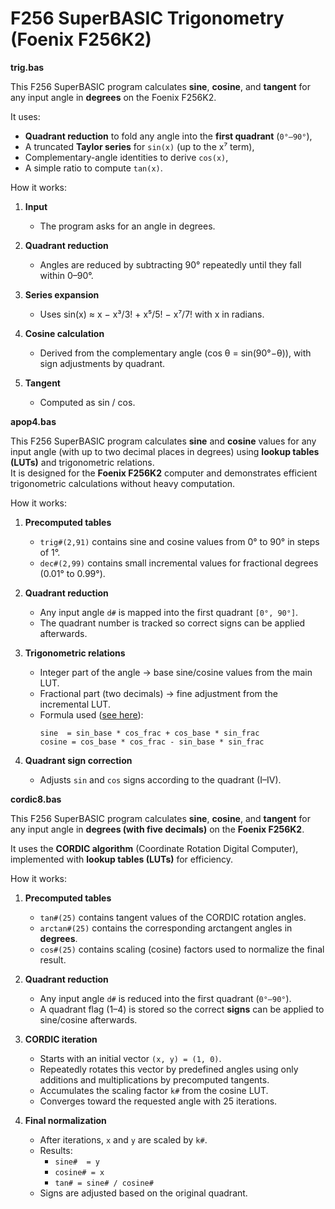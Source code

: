 # F256 SuperBASIC Trigonometry (Foenix F256K2)

**trig.bas**

This F256 SuperBASIC program calculates **sine**, **cosine**, and **tangent** for any input angle in **degrees** on the Foenix F256K2.

It uses:
- **Quadrant reduction** to fold any angle into the **first quadrant** (`0°–90°`),
- A truncated **Taylor series** for `sin(x)` (up to the x⁷ term),
- Complementary-angle identities to derive `cos(x)`,
- A simple ratio to compute `tan(x)`.

How it works:

1. **Input**
   - The program asks for an angle in degrees.

3. **Quadrant reduction**
   - Angles are reduced by subtracting 90° repeatedly until they fall within 0–90°.

5. **Series expansion**
   - Uses sin(x) ≈ x − x³/3! + x⁵/5! − x⁷/7! with x in radians.

4. **Cosine calculation**
   - Derived from the complementary angle (cos θ = sin(90°−θ)), with sign adjustments by quadrant.

6. **Tangent**
   - Computed as sin / cos.

**apop4.bas**

This F256 SuperBASIC program calculates **sine** and **cosine** values for any input angle (with up to two decimal places in degrees) using **lookup tables (LUTs)** and trigonometric relations.  
It is designed for the **Foenix F256K2** computer and demonstrates efficient trigonometric calculations without heavy computation.

How it works:

1. **Precomputed tables**  
   - `trig#(2,91)` contains sine and cosine values from 0° to 90° in steps of 1°.  
   - `dec#(2,99)` contains small incremental values for fractional degrees (0.01° to 0.99°).  

2. **Quadrant reduction**  
   - Any input angle `d#` is mapped into the first quadrant `[0°, 90°]`.  
   - The quadrant number is tracked so correct signs can be applied afterwards.  

3. **Trigonometric relations**  
   - Integer part of the angle → base sine/cosine values from the main LUT.  
   - Fractional part (two decimals) → fine adjustment from the incremental LUT.  
   - Formula used ([see here](https://stackoverflow.com/questions/1164492/sine-table-interpolation#1164638)):  
     ```
     sine  = sin_base * cos_frac + cos_base * sin_frac
     cosine = cos_base * cos_frac - sin_base * sin_frac
     ```

4. **Quadrant sign correction**  
   - Adjusts `sin` and `cos` signs according to the quadrant (I–IV).

**cordic8.bas**

This F256 SuperBASIC program calculates **sine**, **cosine**, and **tangent** for any input angle in **degrees (with five decimals)** on the **Foenix F256K2**.

It uses the **CORDIC algorithm** (Coordinate Rotation Digital Computer), implemented with **lookup tables (LUTs)** for efficiency.

How it works:

1. **Precomputed tables**  
   - `tan#(25)` contains tangent values of the CORDIC rotation angles.  
   - `arctan#(25)` contains the corresponding arctangent angles in **degrees**.  
   - `cos#(25)` contains scaling (cosine) factors used to normalize the final result.  

2. **Quadrant reduction**  
   - Any input angle `d#` is reduced into the first quadrant (`0°–90°`).  
   - A quadrant flag (1–4) is stored so the correct **signs** can be applied to sine/cosine afterwards.  

3. **CORDIC iteration**  
   - Starts with an initial vector `(x, y) = (1, 0)`.  
   - Repeatedly rotates this vector by predefined angles using only additions and multiplications by precomputed tangents.  
   - Accumulates the scaling factor `k#` from the cosine LUT.  
   - Converges toward the requested angle with 25 iterations.  

4. **Final normalization**  
   - After iterations, `x` and `y` are scaled by `k#`.  
   - Results:  
     - `sine#  = y`  
     - `cosine# = x`  
     - `tan# = sine# / cosine#`  
   - Signs are adjusted based on the original quadrant.
